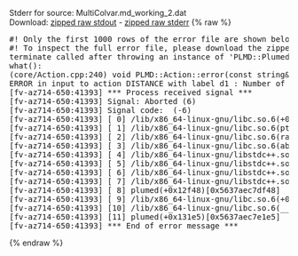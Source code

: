Stderr for source:  MultiColvar.md_working_2.dat   
Download: [zipped raw stdout](MultiColvar.md_working_2.dat.plumed.stdout.txt.zip) - [zipped raw stderr](MultiColvar.md_working_2.dat.plumed.stderr.txt.zip) 
{% raw %}
<pre>
#! Only the first 1000 rows of the error file are shown below
#! To inspect the full error file, please download the zipped raw stderr file above
terminate called after throwing an instance of 'PLMD::Plumed::ExceptionError'
what():
(core/Action.cpp:240) void PLMD::Action::error(const string&) const
ERROR in input to action DISTANCE with label d1 : Number of specified atoms should be 2
[fv-az714-650:41393] *** Process received signal ***
[fv-az714-650:41393] Signal: Aborted (6)
[fv-az714-650:41393] Signal code:  (-6)
[fv-az714-650:41393] [ 0] /lib/x86_64-linux-gnu/libc.so.6(+0x42520)[0x7fed0fe42520]
[fv-az714-650:41393] [ 1] /lib/x86_64-linux-gnu/libc.so.6(pthread_kill+0x12c)[0x7fed0fe969fc]
[fv-az714-650:41393] [ 2] /lib/x86_64-linux-gnu/libc.so.6(raise+0x16)[0x7fed0fe42476]
[fv-az714-650:41393] [ 3] /lib/x86_64-linux-gnu/libc.so.6(abort+0xd3)[0x7fed0fe287f3]
[fv-az714-650:41393] [ 4] /lib/x86_64-linux-gnu/libstdc++.so.6(+0xa2b9e)[0x7fed102a2b9e]
[fv-az714-650:41393] [ 5] /lib/x86_64-linux-gnu/libstdc++.so.6(+0xae20c)[0x7fed102ae20c]
[fv-az714-650:41393] [ 6] /lib/x86_64-linux-gnu/libstdc++.so.6(+0xae277)[0x7fed102ae277]
[fv-az714-650:41393] [ 7] /lib/x86_64-linux-gnu/libstdc++.so.6(__cxa_rethrow+0x4b)[0x7fed102ae52b]
[fv-az714-650:41393] [ 8] plumed(+0x12f48)[0x5637aec7df48]
[fv-az714-650:41393] [ 9] /lib/x86_64-linux-gnu/libc.so.6(+0x29d90)[0x7fed0fe29d90]
[fv-az714-650:41393] [10] /lib/x86_64-linux-gnu/libc.so.6(__libc_start_main+0x80)[0x7fed0fe29e40]
[fv-az714-650:41393] [11] plumed(+0x131e5)[0x5637aec7e1e5]
[fv-az714-650:41393] *** End of error message ***
</pre>
{% endraw %}
